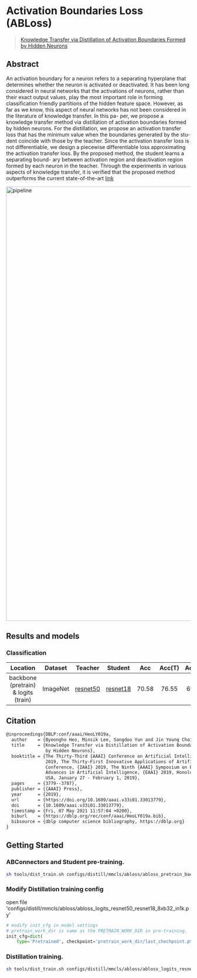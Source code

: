 # Activation Boundaries Loss (ABLoss)

> [Knowledge Transfer via Distillation of Activation Boundaries Formed by Hidden Neurons](https://arxiv.org/pdf/1811.03233.pdf)

<!-- [ALGORITHM] -->

## Abstract

An activation boundary for a neuron refers to a separating hyperplane that determines whether the neuron is activated or deactivated. It has been long considered in neural networks that the activations of neurons, rather than their exact output values, play the most important role in forming classification friendly partitions of the hidden feature space. However, as far as we know, this aspect of neural networks has not been considered in the literature of knowledge transfer. In this pa- per, we propose a knowledge transfer method via distillation of activation boundaries formed by hidden neurons. For the distillation, we propose an activation transfer loss that has the minimum value when the boundaries generated by the stu- dent coincide with those by the teacher. Since the activation transfer loss is not differentiable, we design a piecewise differentiable loss approximating the activation transfer loss. By the proposed method, the student learns a separating bound- ary between activation region and deactivation region formed by each neuron in the teacher. Through the experiments in various aspects of knowledge transfer, it is verified that the proposed method outperforms the current state-of-the-art [link](https://github.com/bhheo/AB_distillation)

<img width="1184" alt="pipeline" src="https://user-images.githubusercontent.com/88702197/187422794-d681ed58-293a-4d9e-9e5b-9937289136a7.png">


## Results and models

### Classification

|               Location               | Dataset  |                                                   Teacher                                                    |                                                   Student                                                    |  Acc  | Acc(T) | Acc(S) |                                                              Config                                                              | Download                                                                                                                                  |
| :----------------------------------: | :------: | :----------------------------------------------------------------------------------------------------------: | :----------------------------------------------------------------------------------------------------------: | :---: | :----: | :----: | :------------------------------------------------------------------------------------------------------------------------------: | :---------------------------------------------------------------------------------------------------------------------------------------- |
| backbone (pretrain) & logits (train) | ImageNet | [resnet50](https://github.com/open-mmlab/mmclassification/blob/master/configs/resnet/resnet50_8xb32_in1k.py) | [resnet18](https://github.com/open-mmlab/mmclassification/blob/master/configs/resnet/resnet18_8xb32_in1k.py) | 70.58 | 76.55  | 69.90  | [pretrain_config](./abloss_pretrain_backbone_r50_r18_8xb32_in1k) [train_config](./abloss_logits_resnet50_resnet18_8xb32_in1k.py) | [teacher](https://download.openmmlab.com/mmclassification/v0/resnet/resnet50_8xb32_in1k_20210831-ea4938fc.pth) \|[model](<>) \| [log](<>) |

## Citation

```latex
@inproceedings{DBLP:conf/aaai/HeoLY019a,
  author    = {Byeongho Heo, Minsik Lee, Sangdoo Yun and Jin Young Choi},
  title     = {Knowledge Transfer via Distillation of Activation Boundaries Formed
               by Hidden Neurons},
  booktitle = {The Thirty-Third {AAAI} Conference on Artificial Intelligence, {AAAI}
               2019, The Thirty-First Innovative Applications of Artificial Intelligence
               Conference, {IAAI} 2019, The Ninth {AAAI} Symposium on Educational
               Advances in Artificial Intelligence, {EAAI} 2019, Honolulu, Hawaii,
               USA, January 27 - February 1, 2019},
  pages     = {3779--3787},
  publisher = {{AAAI} Press},
  year      = {2019},
  url       = {https://doi.org/10.1609/aaai.v33i01.33013779},
  doi       = {10.1609/aaai.v33i01.33013779},
  timestamp = {Fri, 07 May 2021 11:57:04 +0200},
  biburl    = {https://dblp.org/rec/conf/aaai/HeoLY019a.bib},
  bibsource = {dblp computer science bibliography, https://dblp.org}
}
```

## Getting Started

### ABConnectors and Student pre-training.

```bash
sh tools/dist_train.sh configs/distill/mmcls/abloss/abloss_pretrain_backbone_resnet50_resnet18_8xb32_in1k.py 8
```

### Modify Distillation training config

open file 'configs/distill/mmcls/abloss/abloss_logits_resnet50_resnet18_8xb32_in1k.py'

```python
# modify init_cfg in model settings
# pretrain_work_dir is same as the PRETRAIN_WORK_DIR in pre-training.
init_cfg=dict(
    type='Pretrained', checkpoint='pretrain_work_dir/last_chechpoint.pth'),
```

### Distillation training.

```bash
sh tools/dist_train.sh configs/distill/mmcls/abloss/abloss_logits_resnet50_resnet18_8xb32_in1k.py 8
```
